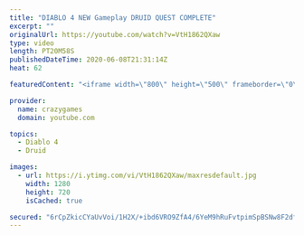```yaml
---
title: "DIABLO 4 NEW Gameplay DRUID QUEST COMPLETE"
excerpt: ""
originalUrl: https://youtube.com/watch?v=VtH1862QXaw
type: video
length: PT20M58S
publishedDateTime: 2020-06-08T21:31:14Z
heat: 62

featuredContent: "<iframe width=\"800\" height=\"500\" frameborder=\"0\" src=\"https://www.youtube.com/embed/VtH1862QXaw\" allow=\"accelerometer; autoplay; encrypted-media; gyroscope; picture-in-picture\" allowfullscreen></iframe>"

provider:
  name: crazygames
  domain: youtube.com

topics:
  - Diablo 4
  - Druid

images:
  - url: https://i.ytimg.com/vi/VtH1862QXaw/maxresdefault.jpg
    width: 1280
    height: 720
    isCached: true

secured: "6rCpZkicCYaUvVoi/1H2X/+ibd6VRO9ZfA4/6YeM9hRuFvtpimSpBSNw8F2dfT8i44jftQUTe0VP5igPhKc4yRrfhyfeiDAz4JQKckSK8Mth2KiFWt5d2mxwqVaASmDsivPhnVGrSWm87yAbcl8UhmYay7vbaGYOXo4XuxTmAJayoNA9EunnvD1O696SIzyQfKjmN0EpQmc+5f4VrHmi8kbSEsWTd0n/oexU+sb4v+SrkZpqoocjfRyiUPYvQWoQg8gURJaoyFmm7YVKLXCa8UeYNrhzllZGoZGVT7U74G+YLk6BDFqtlxALCkD1PFnTo7rjVP0BymsZoWpyjBHUeALEOQKAC/MxODwNIZ7/KRpx+qp3HbjeiJZPocfMm33HKzsQsXRM4eDywYzxnebhDCda9qSHRq+kYjY/WCqFH78=;am53oQwNjCB3ZiYncqTiWg=="
---
```



